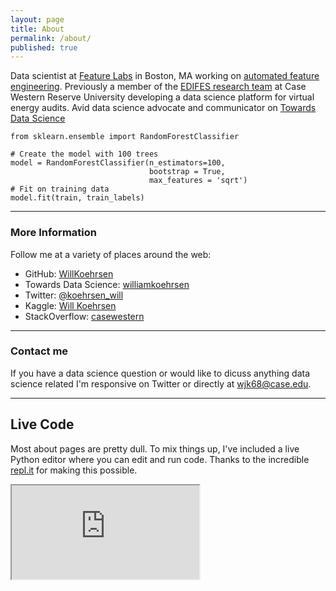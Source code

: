 ```yaml
---
layout: page
title: About
permalink: /about/
published: true
---
```


Data scientist at [Feature Labs](https://www.featurelabs.com/) in Boston, MA working on [automated feature engineering](https://towardsdatascience.com/automated-feature-engineering-in-python-99baf11cc219). Previously a member of the [EDIFES research team](https://arpa-e.energy.gov/?q=slick-sheet-project/virtual-building-energy-audits) at Case Western Reserve University developing a data science platform for virtual energy audits. Avid data science advocate and communicator on [Towards Data Science](http://medium.com/@williamkoehrsen/)


    from sklearn.ensemble import RandomForestClassifier

    # Create the model with 100 trees
    model = RandomForestClassifier(n_estimators=100, 
                                   bootstrap = True,
                                   max_features = 'sqrt')
    # Fit on training data
    model.fit(train, train_labels)
    
    
*****

### More Information

Follow me at a variety of places around the web:

* GitHub: [WillKoehrsen](https://github.com/WillKoehrsen)
* Towards Data Science: [williamkoehrsen](http://medium.com/@williamkoehrsen/)
* Twitter: [@koehrsen_will](https://twitter.com/@koehrsen_will)
* Kaggle: [Will Koehrsen](https://www.kaggle.com/willkoehrsen)
* StackOverflow: [casewestern](https://stackoverflow.com/users/5755357/casewestern)

*****

### Contact me

If you have a data science question or would like to dicuss anything data science related I'm responsive on Twitter or directly at [wjk68@case.edu](mailto:wjk68@case.edu).

*****

## Live Code

Most about pages are pretty dull. To mix things up, I've included a live Python editor where you can edit and run code. Thanks to the incredible [repl.it](https://repl.it/) for making this possible.

<div class="code-container">
    <iframe src="https://repl.it/@WillKoehrsen/basicpython?lite=true">
    </iframe>
</div>
